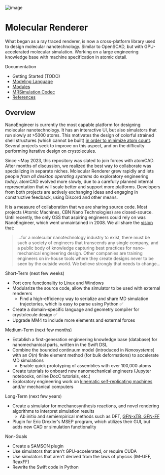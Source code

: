 
![image](https://github.com/philipturner/molecular-renderer/assets/71743241/d5585c84-7e4e-4507-841a-452fb68615d3)

# Molecular Renderer

What began as a ray traced renderer, is now a cross-platform library used to design molecular nanotechnology. Similar to OpenSCAD, but with GPU-accelerated molecular simulation. Working on a large engineering knowledge base with machine specification in atomic detail.

Documentation
- Getting Started (TODO)
- [Modeling Language](./Documentation/HDL.md)
- [Modules](./Documentation/Modules.md)
- [MRSimulation Codec](./Documentation/MRSimulation.md)
- [References](./Documentation/References.md)

## Overview

NanoEngineer is currently the most capable platform for designing molecular nanotechnology. It has an interactive UI, but also simulators that run slowly at >5000 atoms. This motivates the design of colorful strained shell structures (which cannot be built) [in order to minimize atom count](http://www.imm.org/research/parts/controller/). Several projects seek to improve on this aspect, and on the difficulty performing iterative design on crystolecules.

Since ~May 2023, this repository was slated to join forces with atomCAD. After months of discussion, we realized the best way to collaborate was specializing in separate niches. Molecular Renderer grew rapidly and lets people _from all desktop operating systems_ do exploratory engineering _today_. atomCAD evolved more slowly, due to a carefully planned internal representation that will scale better and support more platforms. Developers from both projects are actively exchanging ideas and engaging in constructive feedback, using Discord and other means.

It is a measure of collaboration that we are sharing source code. Most projects (Atomic Machines, CBN Nano Technologies) are closed-source. Until recently, the only OSS that aspiring engineers could rely on was NanoEngineer, which went unmaintained in 2008. We all share the [vision](https://github.com/atomCAD/atomCAD/wiki) that:

> ...for a molecular nanotechnology industry to exist, there must be such a society of engineers that transcends any single company, and a public body of knowledge capturing best practices for nano-mechanical engineering design. Other companies are training engineers on in-house tools where they create designs never to be seen by the outside world. We believe strongly that needs to change...

Short-Term (next few weeks)
- Port core functionality to Linux and Windows
- Modularize the source code, allow the simulator to be used with external renderers
  - Find a high-efficiency way to serialize and share MD simulation trajectories, which is easy to parse using Python ✅
- Create a domain-specific language and geometry compiler for crystolecule design ✅
- Upgrade MM4 to include more elements and external forces

Medium-Term (next few months)
- Establish a first-generation engineering knowledge base (database) for nanomechanical parts, written in the Swift DSL
- Combine the bounded continuum model (introduced in _Nanosystems_) with an $O(n)$ finite element method (for bulk deformations) to accelerate MD simulations
  - Enable quick prototyping of assemblies with over 100,000 atoms
- Create tutorials to onboard new nanomechanical engineers (Jupyter notebooks, online DocC tutorials, etc.)
- Exploratory engineering work on [kinematic self-replicating machines](http://www.molecularassembler.com/KSRM.htm) and/or mechanical computers

Long-Term (next few years)
- Create a simulator for mechanosynthesis reactions, and novel rendering algorithms to interpret simulation results
  - Ab initio and semiempirical methods such as DFT, [GFN-xTB, GFN-FF](https://github.com/grimme-lab/xtb)
- Plugin for Eric Drexler's MSEP program, which utilizes their GUI, but adds new CAD or simulation functionality

Non-Goals
- Create a SAMSON plugin
- Use simulators that aren't GPU-accelerated, or require CUDA
- Use simulators that aren't derived from the laws of physics (IM-UFF, ReaxFF)
- Rewrite the Swift code in Python

